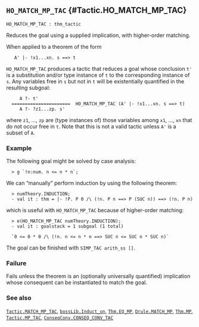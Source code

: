 ## `HO_MATCH_MP_TAC` {#Tactic.HO_MATCH_MP_TAC}


```
HO_MATCH_MP_TAC : thm_tactic
```



Reduces the goal using a supplied implication, with higher-order matching.


When applied to a theorem of the form
    
       A' |- !x1...xn. s ==> t
    
`HO_MATCH_MP_TAC` produces a tactic that reduces a goal whose conclusion
`t'` is a substitution and/or type instance of `t` to the corresponding
instance of `s`. Any variables free in `s` but not in `t` will be existentially
quantified in the resulting subgoal:
    
         A ?- t'
      ======================  HO_MATCH_MP_TAC (A' |- !x1...xn. s ==> t)
         A ?- ?z1...zp. s'
    
where `z1`, ..., `zp` are (type instances of) those variables among
`x1`, ..., `xn` that do not occur free in `t`. Note that this is not a valid
tactic unless `A'` is a subset of `A`.

### Example

The following goal might be solved by case analysis:
    
      > g `!n:num. n <= n * n`;
    
We can “manually” perform induction by using the following theorem:
    
      > numTheory.INDUCTION;
      - val it : thm = |- !P. P 0 /\ (!n. P n ==> P (SUC n)) ==> (!n. P n)
    
which is useful with `HO_MATCH_MP_TAC` because of higher-order matching:
    
      > e(HO_MATCH_MP_TAC numTheory.INDUCTION);
      - val it : goalstack = 1 subgoal (1 total)
    
      `0 <= 0 * 0 /\ (!n. n <= n * n ==> SUC n <= SUC n * SUC n)`
    
The goal can be finished with `SIMP_TAC arith_ss []`.

### Failure

Fails unless the theorem is an (optionally universally quantified) implication
whose consequent can be instantiated to match the goal.

### See also

[`Tactic.MATCH_MP_TAC`](#Tactic.MATCH_MP_TAC), [`bossLib.Induct_on`](#bossLib.Induct_on), [`Thm.EQ_MP`](#Thm.EQ_MP), [`Drule.MATCH_MP`](#Drule.MATCH_MP), [`Thm.MP`](#Thm.MP), [`Tactic.MP_TAC`](#Tactic.MP_TAC), [`ConseqConv.CONSEQ_CONV_TAC`](#ConseqConv.CONSEQ_CONV_TAC)

